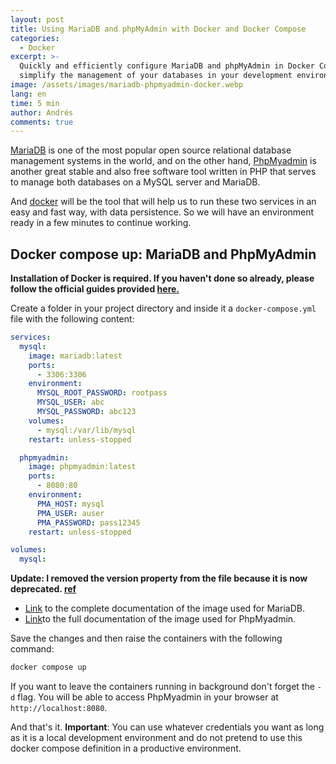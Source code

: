 ```yaml
---
layout: post
title: Using MariaDB and phpMyAdmin with Docker and Docker Compose
categories:
  - Docker
excerpt: >-
  Quickly and efficiently configure MariaDB and phpMyAdmin in Docker Compose to
  simplify the management of your databases in your development environment.
image: /assets/images/mariadb-phpmyadmin-docker.webp
lang: en
time: 5 min
author: Andrés
comments: true
---
```

[MariaDB]("https://mariadb.org/es/") is one of the most popular open source relational database management systems in the world, and on the other hand, [PhpMyadmin](https://www.phpmyadmin.net/) is another great stable and also free software tool written in PHP that serves to manage both databases on a MySQL server and MariaDB.

And [docker](https://www.docker.com") will be the tool that will help us to run these two services in an easy and fast way, with data persistence. So we will have an environment ready in a few minutes to continue working.

## Docker compose up: MariaDB and PhpMyAdmin

**Installation of Docker is required. If you haven't done so already, please follow the official guides provided [here.](https://docs.docker.com/engine/install)**

Create a folder in your project directory and inside it a `docker-compose.yml` file with the following content:

```yml
services:
  mysql:
    image: mariadb:latest
    ports:
      - 3306:3306
    environment:
      MYSQL_ROOT_PASSWORD: rootpass
      MYSQL_USER: abc
      MYSQL_PASSWORD: abc123
    volumes:
      - mysql:/var/lib/mysql
    restart: unless-stopped

  phpmyadmin:
    image: phpmyadmin:latest
    ports:
      - 8080:80
    environment:
      PMA_HOST: mysql
      PMA_USER: auser
      PMA_PASSWORD: pass12345
    restart: unless-stopped

volumes:
  mysql:
```

**Update: I removed the version property from the file because it is now deprecated. [ref](https://github.com/compose-spec/compose-spec/blob/master/spec.md#version-top-level-element-obsolete)**

- [Link](https://hub.docker.com/_/mariadb) to the complete documentation of the image used for MariaDB.
- [Link](https://hub.docker.com/_/phpmyadmin/)to the full documentation of the image used for PhpMyadmin.

Save the changes and then raise the containers with the following command:

```bash
docker compose up
```

If you want to leave the containers running in background don't forget the `-d` flag. You will be able to access PhpMyadmin in your browser at `http://localhost:8080`.

And that's it. **Important**: You can use whatever credentials you want as long as it is a local development environment and do not pretend to use this docker compose definition in a productive environment.

